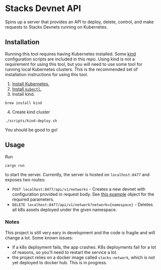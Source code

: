 # Stacks Devnet API
Spins up a server that provides an API to deploy, delete, control, and make requests to Stacks Devnets running on Kubernetes.

## Installation
Running this tool requires having Kubernetes installed. Some [kind](https://kind.sigs.k8s.io/) configuration scripts are included in this repo. Using kind is not a requirement for using this tool, but you will need to use some tool for running local Kubernetes clusters. This is the recommended set of installation instructions for using this tool.
1. [Install Kubernetes.](https://kubernetes.io/releases/download/)
2. [Install `kubectl`.](https://kubernetes.io/releases/download/#kubectl)
3. Install kind.
```
brew install kind
```
4. Create kind cluster
```
./scripts/kind-deploy.sh
```

You should be good to go!

## Usage
Run
```
cargo run
```

to start the server. Currently, the server is hosted on `localhost:8477` and exposes two routes:
 - `POST localhost:8477/api/v1/networks` - Creates a new devnet with configuration provided in request body. See [this example](./examples/new-network.example.json) object for the required parameters.
 - `DELETE localhost:8477/api/v1/network?network={namespace}` - Deletes all k8s assets deployed under the given namespace.

### Notes
This project is still very eary in development and the code is fragile and will change a lot. Some known issues:
 - if a k8s deployment fails, the app crashes. K8s deployments fail for a lot of reasons, so you'll need to restart the service a lot.
 - the project relies on a docker image called `stacks-network`, which is not yet deployed to docker hub. This is in progress.